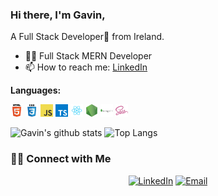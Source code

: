 
### Hi there, I'm Gavin,
A Full Stack Developer🎯 from Ireland.

- 👨‍💻 Full Stack MERN Developer
- 📫 How to reach me: [LinkedIn](https://www.linkedin.com/in/gavin-crowley/)

**Languages:**  

<code><img height="20" src="https://raw.githubusercontent.com/github/explore/80688e429a7d4ef2fca1e82350fe8e3517d3494d/topics/html/html.png"></code>
<code><img height="20" src="https://raw.githubusercontent.com/github/explore/80688e429a7d4ef2fca1e82350fe8e3517d3494d/topics/css/css.png"></code>
<code><img height="20" src="https://raw.githubusercontent.com/github/explore/80688e429a7d4ef2fca1e82350fe8e3517d3494d/topics/javascript/javascript.png"></code>
<code><img height="20" src="https://raw.githubusercontent.com/github/explore/80688e429a7d4ef2fca1e82350fe8e3517d3494d/topics/typescript/typescript.png"></code>
<code><img height="20" src="https://raw.githubusercontent.com/github/explore/80688e429a7d4ef2fca1e82350fe8e3517d3494d/topics/react/react.png"></code>
<code><img height="20" src="https://raw.githubusercontent.com/github/explore/80688e429a7d4ef2fca1e82350fe8e3517d3494d/topics/nodejs/nodejs.png"></code>
<code><img height="20" src="https://raw.githubusercontent.com/github/explore/80688e429a7d4ef2fca1e82350fe8e3517d3494d/topics/mongodb/mongodb.png"></code>
<code><img height="20" src="https://raw.githubusercontent.com/github/explore/80688e429a7d4ef2fca1e82350fe8e3517d3494d/topics/sass/sass.png"></code>

![Gavin's github stats](https://github-readme-stats.vercel.app/api?username=gavin-crowley&theme=tokyonight&show_icons=true&hide=["issues"])
![Top Langs](https://github-readme-stats.vercel.app/api/top-langs/?username=gavin-crowley&theme=tokyonight&layout=compact)

<!-- ![](https://komarev.com/ghpvc/?username=gavin-crowley) -->

<h3> 🤝🏻 Connect with Me </h3>

<p align="center">
 <!-- <a href="https://www.adityavsingh.com/"><img alt="Website" src="https://img.shields.io/badge/Website-www.adityavsingh.com-blue?style=flat-square&logo=google-chrome"></a> -->
<a href="https://www.linkedin.com/in/gavin-crowley/"><img alt="LinkedIn" src="https://img.shields.io/badge/LinkedIn-Gavin%20Crowley-blue?style=flat-square&logo=linkedin"></a>
<!-- <a href="https://www.twitter.com/gavin-crowley"><img alt="Twitter" src="https://img.shields.io/badge/Instagram-piyush.vo-blue?style=flat-square&logo=instagram"></a> -->
<a href="mailto:gavincrowley@gmail.com"><img alt="Email" src="https://img.shields.io/badge/Email-gavincrowley@gmail.com-blue?style=flat-square&logo=gmail"></a>
</p>

<!--  ⭐️ From [Gavin Crowley](https://github.com/gavin-crowley) -->




<!--
**gavin-crowley/gavin-crowley** is a ✨ _special_ ✨ repository because its `README.md` (this file) appears on your GitHub profile.

Here are some ideas to get you started:

- 🔭 I’m currently working on ...
- 🌱 I’m currently learning ...
- 👯 I’m looking to collaborate on ...
- 🤔 I’m looking for help with ...
- 💬 Ask me about ...
- 📫 How to reach me: ...
- 😄 Pronouns: ...
- ⚡ Fun fact: ...
-->
